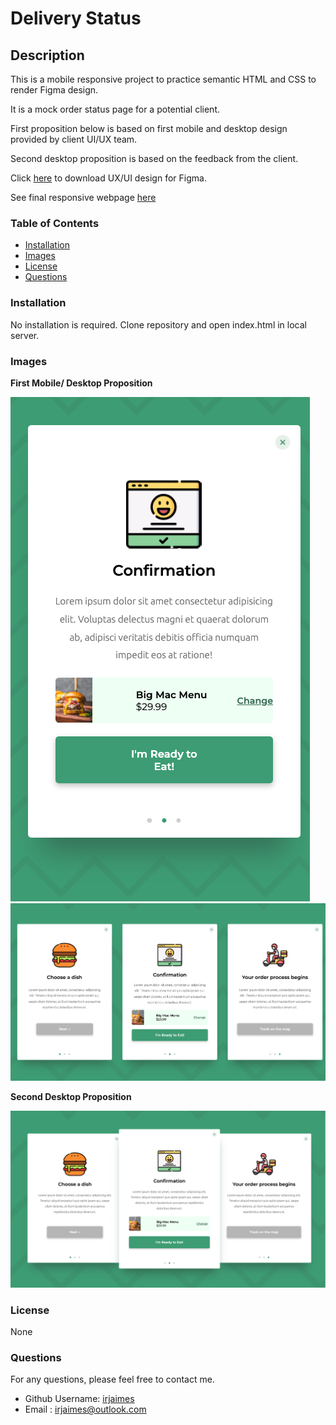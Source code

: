 # Delivery Status

## Description

This is a mobile responsive project to practice semantic HTML and CSS to render Figma design.

It is a mock order status page for a potential client.

First proposition below is based on first mobile and desktop design provided by client UI/UX team.

Second desktop proposition is based on the feedback from the client.

Click [here](https://assets.codepen.io/6060109/ORDER-SUMMARY.fig) to download UX/UI design for Figma.

See final responsive webpage [here](https://irjaimes.github.io/delivery-status-page/)

### Table of Contents

- [Installation](#installation)
- [Images](#images)
- [License](#license)
- [Questions](#questions)

### Installation

No installation is required.
Clone repository and open index.html in local server.

### Images

**First Mobile/ Desktop Proposition**

![mobile](/assets/mobile-1.png)
![desktop](/assets/desktop.png)

**Second Desktop Proposition**

![desktop](/assets/desktop-2.png)

### License

None

<!-- ![badge](https://img.shields.io/badge/license-MIT-green) -->

### Questions

For any questions, please feel free to contact me.

- Github Username: [irjaimes](https://github.com/irjaimes/delivery-status-page)
- Email : irjaimes@outlook.com
